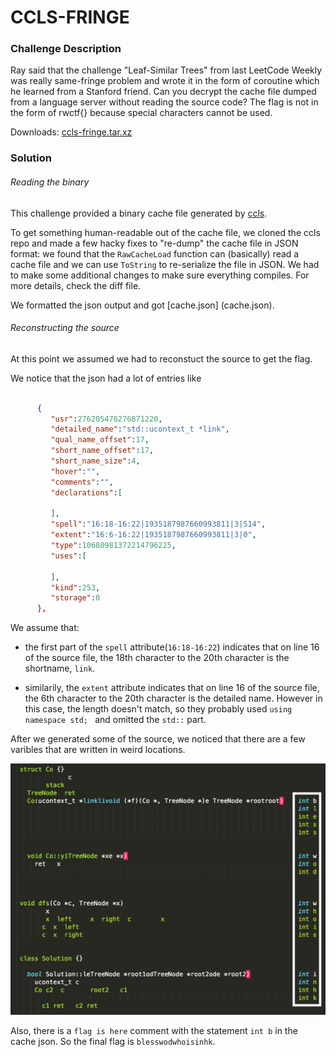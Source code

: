 # CCLS-FRINGE

### Challenge Description


Ray said that the challenge "Leaf-Similar Trees" from last LeetCode Weekly was really same-fringe problem and wrote it in the form of coroutine which he learned from a Stanford friend. Can you decrypt the cache file dumped from a language server without reading the source code? The flag is not in the form of rwctf{} because special characters cannot be used. 

Downloads: [ccls-fringe.tar.xz](cache.json)

### Solution

###### Reading the binary

This challenge provided a binary cache file generated by [ccls](https://github.com/MaskRay/ccls). 

To get something human-readable out of the cache file, we cloned the ccls repo and made a few hacky fixes to "re-dump" the cache file in JSON format: we found that the `RawCacheLoad` function can (basically) read a cache file and we can use `ToString` to re-serialize the file in JSON. We had to make some additional changes to make sure everything compiles. For more details, check the diff file. 

We formatted the json output and got [cache.json] (cache.json).

###### Reconstructing the source

At this point we assumed we had to reconstuct the source to get the flag. 

We notice that the json had a lot of entries like 

```json

	  {
         "usr":276205476276871220,
         "detailed_name":"std::ucontext_t *link",
         "qual_name_offset":17,
         "short_name_offset":17,
         "short_name_size":4,
         "hover":"",
         "comments":"",
         "declarations":[

         ],
         "spell":"16:18-16:22|1935187987660993811|3|514",
         "extent":"16:6-16:22|1935187987660993811|3|0",
         "type":10680981372214796225,
         "uses":[

         ],
         "kind":253,
         "storage":0
      },  
```

We assume that:

- the first part of the `spell` attribute(`16:18-16:22`) indicates that on line 16 of the source file, the 18th character to the 20th character is the shortname, `link`.

- similarily, the `extent` attribute indicates that on line 16 of the source file, the 6th character to the 20th character is the detailed name. However in this case, the length doesn't match, so they probably used `using namespace std; ` and omitted the `std::` part. 

After we generated some of the source, we noticed that there are a few varibles that are written in weird locations. 

![source](partial_source.png)

Also, there is a `flag is here` comment with the statement `int b` in the cache json. So the final flag is `blesswodwhoisinhk`. 


